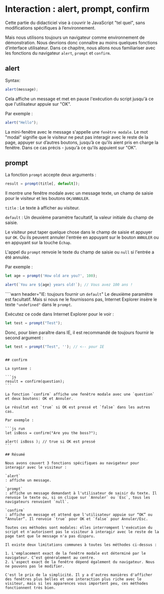 # Interaction : alert, prompt, confirm

Cette partie du didacticiel vise à couvrir le JavaScript "tel quel", sans modifications spécifiques à l’environnement.

Mais nous utilisons toujours un navigateur comme environnement de démonstration. Nous devrions donc connaître au moins quelques fonctions d’interface utilisateur. Dans ce chapitre, nous allons nous familiariser avec les fonctions du navigateur `alert`,  `prompt` et `confirm`.

## alert

Syntax:

```js
alert(message);
```

Cela affiche un message et met en pause l'exécution du script jusqu'à ce que l'utilisateur appuie sur "OK".

Par exemple :

```js run
alert("Hello");
```

La mini-fenêtre avec le message s'appelle une `fenêtre modale`. Le mot "modal" signifie que le visiteur ne peut pas interagir avec le reste de la page, appuyer sur d’autres boutons, jusqu’à ce qu’ils aient pris en charge la fenêtre. Dans ce cas précis - jusqu'à ce qu'ils appuient sur "OK".

## prompt

La fonction `prompt` accepte deux arguments :

```js no-beautify
result = prompt(title[, default]);
```

Il montre une fenêtre modale avec un message texte, un champ de saisie pour le visiteur et les boutons `OK/ANNULER`.

`title`
: Le texte à afficher au visiteur.

`default`
: Un deuxième paramètre facultatif, la valeur initiale du champ de saisie.

Le visiteur peut taper quelque chose dans le champ de saisie et appuyer sur `OK`. Ou ils peuvent annuler l'entrée en appuyant sur le bouton `ANNULER` ou en appuyant sur la touche `Échap`.

L'appel du `prompt` renvoie le texte du champ de saisie ou `null` si l'entrée a été annulée.

Par exemple :

```js run
let age = prompt('How old are you?', 100);

alert(`You are ${age} years old!`); // Vous avez 100 ans !
```

````warn header="IE: toujours fournir un `default`"
Le deuxième paramètre est facultatif. Mais si nous ne le fournissons pas, Internet Explorer insère le texte `"undefined"` dans le `prompt`.

Exécutez ce code dans Internet Explorer pour le voir :

```js run
let test = prompt("Test");
```

Donc, pour bien paraître dans IE, il est recommandé de toujours fournir le second argument :

```js run
let test = prompt("Test", ''); // <-- pour IE
```
````

## confirm

La syntaxe :

```js
result = confirm(question);
```

La fonction `confirm` affiche une fenêtre modale avec une `question` et deux boutons: OK et Annuler.

Le résultat est `true` si OK est pressé et `false` dans les autres cas.

Par exemple :

```js run
let isBoss = confirm("Are you the boss?");

alert( isBoss ); // true si OK est pressé
```

## Résumé

Nous avons couvert 3 fonctions spécifiques au navigateur pour interagir avec le visiteur :

`alert`
: affiche un message.

`prompt`
: affiche un message demandant à l'utilisateur de saisir du texte. Il renvoie le texte ou, si on clique sur `Annuler` ou `Esc`, tous les navigateurs renvoient `null`.

`confirm`
: affiche un message et attend que l'utilisateur appuie sur “OK” ou “Annuler”. Il renvoie `true` pour OK et `false` pour Annuler/Esc.

Toutes ces méthodes sont modales: elles interrompent l'exécution du script et n'autorisent pas le visiteur à interagir avec le reste de la page tant que le message n'a pas disparu.

Il existe deux limitations communes à toutes les méthodes ci-dessus :

1. L'emplacement exact de la fenêtre modale est déterminé par le navigateur. C’est généralement au centre.
2. L'aspect exact de la fenêtre dépend également du navigateur. Nous ne pouvons pas le modifier.

C'est le prix de la simplicité. Il y a d'autres manières d'afficher des fenêtres plus belles et une interaction plus riche avec le visiteur, mais si les apparences vous importent peu, ces méthodes fonctionnent très bien.
